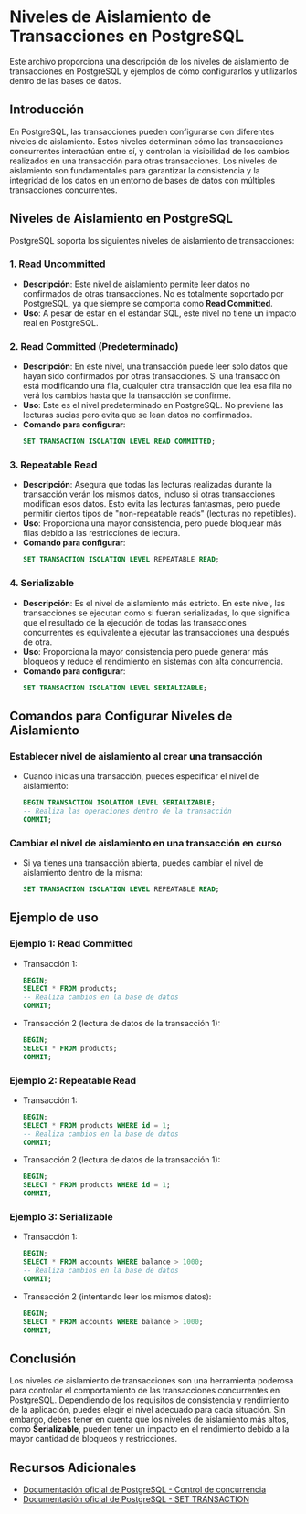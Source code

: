 # Niveles de Aislamiento de Transacciones en PostgreSQL

Este archivo proporciona una descripción de los niveles de aislamiento de transacciones en PostgreSQL y ejemplos de cómo configurarlos y utilizarlos dentro de las bases de datos.

## Introducción

En PostgreSQL, las transacciones pueden configurarse con diferentes niveles de aislamiento. Estos niveles determinan cómo las transacciones concurrentes interactúan entre sí, y controlan la visibilidad de los cambios realizados en una transacción para otras transacciones. Los niveles de aislamiento son fundamentales para garantizar la consistencia y la integridad de los datos en un entorno de bases de datos con múltiples transacciones concurrentes.

## Niveles de Aislamiento en PostgreSQL

PostgreSQL soporta los siguientes niveles de aislamiento de transacciones:

### 1. **Read Uncommitted**
   - **Descripción**: Este nivel de aislamiento permite leer datos no confirmados de otras transacciones. No es totalmente soportado por PostgreSQL, ya que siempre se comporta como **Read Committed**.
   - **Uso**: A pesar de estar en el estándar SQL, este nivel no tiene un impacto real en PostgreSQL.

### 2. **Read Committed** (Predeterminado)
   - **Descripción**: En este nivel, una transacción puede leer solo datos que hayan sido confirmados por otras transacciones. Si una transacción está modificando una fila, cualquier otra transacción que lea esa fila no verá los cambios hasta que la transacción se confirme.
   - **Uso**: Este es el nivel predeterminado en PostgreSQL. No previene las lecturas sucias pero evita que se lean datos no confirmados.
   - **Comando para configurar**:
     ```sql
     SET TRANSACTION ISOLATION LEVEL READ COMMITTED;
     ```

### 3. **Repeatable Read**
   - **Descripción**: Asegura que todas las lecturas realizadas durante la transacción verán los mismos datos, incluso si otras transacciones modifican esos datos. Esto evita las lecturas fantasmas, pero puede permitir ciertos tipos de "non-repeatable reads" (lecturas no repetibles).
   - **Uso**: Proporciona una mayor consistencia, pero puede bloquear más filas debido a las restricciones de lectura.
   - **Comando para configurar**:
     ```sql
     SET TRANSACTION ISOLATION LEVEL REPEATABLE READ;
     ```

### 4. **Serializable**
   - **Descripción**: Es el nivel de aislamiento más estricto. En este nivel, las transacciones se ejecutan como si fueran serializadas, lo que significa que el resultado de la ejecución de todas las transacciones concurrentes es equivalente a ejecutar las transacciones una después de otra.
   - **Uso**: Proporciona la mayor consistencia pero puede generar más bloqueos y reduce el rendimiento en sistemas con alta concurrencia.
   - **Comando para configurar**:
     ```sql
     SET TRANSACTION ISOLATION LEVEL SERIALIZABLE;
     ```

## Comandos para Configurar Niveles de Aislamiento

### **Establecer nivel de aislamiento al crear una transacción**
   - Cuando inicias una transacción, puedes especificar el nivel de aislamiento:
     ```sql
     BEGIN TRANSACTION ISOLATION LEVEL SERIALIZABLE;
     -- Realiza las operaciones dentro de la transacción
     COMMIT;
     ```

### **Cambiar el nivel de aislamiento en una transacción en curso**
   - Si ya tienes una transacción abierta, puedes cambiar el nivel de aislamiento dentro de la misma:
     ```sql
     SET TRANSACTION ISOLATION LEVEL REPEATABLE READ;
     ```

## Ejemplo de uso

### **Ejemplo 1: Read Committed**
   - Transacción 1:
     ```sql
     BEGIN;
     SELECT * FROM products;
     -- Realiza cambios en la base de datos
     COMMIT;
     ```
   - Transacción 2 (lectura de datos de la transacción 1):
     ```sql
     BEGIN;
     SELECT * FROM products;
     COMMIT;
     ```

### **Ejemplo 2: Repeatable Read**
   - Transacción 1:
     ```sql
     BEGIN;
     SELECT * FROM products WHERE id = 1;
     -- Realiza cambios en la base de datos
     COMMIT;
     ```
   - Transacción 2 (lectura de datos de la transacción 1):
     ```sql
     BEGIN;
     SELECT * FROM products WHERE id = 1;
     COMMIT;
     ```

### **Ejemplo 3: Serializable**
   - Transacción 1:
     ```sql
     BEGIN;
     SELECT * FROM accounts WHERE balance > 1000;
     -- Realiza cambios en la base de datos
     COMMIT;
     ```
   - Transacción 2 (intentando leer los mismos datos):
     ```sql
     BEGIN;
     SELECT * FROM accounts WHERE balance > 1000;
     COMMIT;
     ```

## Conclusión

Los niveles de aislamiento de transacciones son una herramienta poderosa para controlar el comportamiento de las transacciones concurrentes en PostgreSQL. Dependiendo de los requisitos de consistencia y rendimiento de la aplicación, puedes elegir el nivel adecuado para cada situación. Sin embargo, debes tener en cuenta que los niveles de aislamiento más altos, como **Serializable**, pueden tener un impacto en el rendimiento debido a la mayor cantidad de bloqueos y restricciones.

## Recursos Adicionales

- [Documentación oficial de PostgreSQL - Control de concurrencia](https://www.postgresql.org/docs/current/transaction-iso.html)
- [Documentación oficial de PostgreSQL - SET TRANSACTION](https://www.postgresql.org/docs/current/sql-set-transaction.html)

